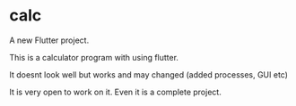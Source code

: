 # calc

A new Flutter project.

This is a calculator program with using flutter.

It doesnt look well but works and may changed (added processes, GUI etc)

It is very open to work on it. Even it is a complete project.

